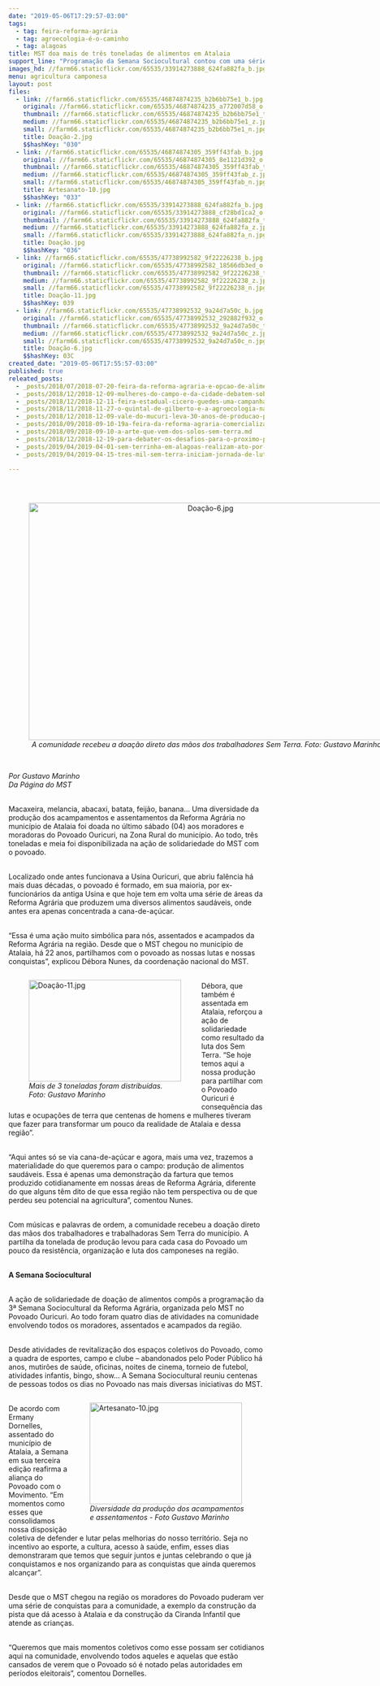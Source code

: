 ```yaml
---
date: "2019-05-06T17:29:57-03:00"
tags:
  - tag: feira-reforma-agrária
  - tag: agroecologia-é-o-caminho
  - tag: alagoas
title: MST doa mais de três toneladas de alimentos em Atalaia
support_line: "Programação da Semana Sociocultural contou com uma série de atividades no Povoado Ouricuri, na Zona da Mata de Alagoas, organizada pelo MST na região"
images_hd: //farm66.staticflickr.com/65535/33914273888_624fa882fa_b.jpg
menu: agricultura camponesa
layout: post
files:
  - link: //farm66.staticflickr.com/65535/46874874235_b2b6bb75e1_b.jpg
    original: //farm66.staticflickr.com/65535/46874874235_a772007d58_o.jpg
    thumbnail: //farm66.staticflickr.com/65535/46874874235_b2b6bb75e1_t.jpg
    medium: //farm66.staticflickr.com/65535/46874874235_b2b6bb75e1_z.jpg
    small: //farm66.staticflickr.com/65535/46874874235_b2b6bb75e1_n.jpg
    title: Doação-2.jpg
    $$hashKey: "030"
  - link: //farm66.staticflickr.com/65535/46874874305_359ff43fab_b.jpg
    original: //farm66.staticflickr.com/65535/46874874305_8e1121d392_o.jpg
    thumbnail: //farm66.staticflickr.com/65535/46874874305_359ff43fab_t.jpg
    medium: //farm66.staticflickr.com/65535/46874874305_359ff43fab_z.jpg
    small: //farm66.staticflickr.com/65535/46874874305_359ff43fab_n.jpg
    title: Artesanato-10.jpg
    $$hashKey: "033"
  - link: //farm66.staticflickr.com/65535/33914273888_624fa882fa_b.jpg
    original: //farm66.staticflickr.com/65535/33914273888_cf28bd1ca2_o.jpg
    thumbnail: //farm66.staticflickr.com/65535/33914273888_624fa882fa_t.jpg
    medium: //farm66.staticflickr.com/65535/33914273888_624fa882fa_z.jpg
    small: //farm66.staticflickr.com/65535/33914273888_624fa882fa_n.jpg
    title: Doação.jpg
    $$hashKey: "036"
  - link: //farm66.staticflickr.com/65535/47738992582_9f22226238_b.jpg
    original: //farm66.staticflickr.com/65535/47738992582_18566db3ed_o.jpg
    thumbnail: //farm66.staticflickr.com/65535/47738992582_9f22226238_t.jpg
    medium: //farm66.staticflickr.com/65535/47738992582_9f22226238_z.jpg
    small: //farm66.staticflickr.com/65535/47738992582_9f22226238_n.jpg
    title: Doação-11.jpg
    $$hashKey: 039
  - link: //farm66.staticflickr.com/65535/47738992532_9a24d7a50c_b.jpg
    original: //farm66.staticflickr.com/65535/47738992532_292882f932_o.jpg
    thumbnail: //farm66.staticflickr.com/65535/47738992532_9a24d7a50c_t.jpg
    medium: //farm66.staticflickr.com/65535/47738992532_9a24d7a50c_z.jpg
    small: //farm66.staticflickr.com/65535/47738992532_9a24d7a50c_n.jpg
    title: Doação-6.jpg
    $$hashKey: 03C
created_date: "2019-05-06T17:55:57-03:00"
published: true
releated_posts:
  - _posts/2018/07/2018-07-20-feira-da-reforma-agraria-e-opcao-de-alimentos-saudaveis-na-segunda-edicao-do-festival-internacional-da-utopia.md
  - _posts/2018/12/2018-12-09-mulheres-do-campo-e-da-cidade-debatem-soberania-alimentar-na-2o-feira-da-reforma-agraria-do-ms.md
  - _posts/2018/12/2018-12-11-feira-estadual-cicero-guedes-uma-campanha-pela-direto-a-alimentacao-e-pela-vida.md
  - _posts/2018/11/2018-11-27-o-quintal-de-gilberto-e-a-agroecologia-na-saude-das-camponesas-e-camponeses.md
  - _posts/2018/12/2018-12-09-vale-do-mucuri-leva-30-anos-de-producao-para-festival-estadual.md
  - _posts/2018/09/2018-09-10-19a-feira-da-reforma-agraria-comercializa-513-toneladas-de-alimentos-saudaveis-em-maceio.md
  - _posts/2018/09/2018-09-10-a-arte-que-vem-dos-solos-sem-terra.md
  - _posts/2018/12/2018-12-19-para-debater-os-desafios-para-o-proximo-periodo-mst-realiza-27o-encontro-estadual-em-alagoas.md
  - _posts/2019/04/2019-04-01-sem-terrinha-em-alagoas-realizam-ato-por-melhorias-na-educacao-em-atalaia.md
  - _posts/2019/04/2019-04-15-tres-mil-sem-terra-iniciam-jornada-de-lutas-em-alagoas.md

---
```

<p>&nbsp;</p>

<div style="text-align:center">
<figure class="image" style="display:inline-block"><img alt="Doação-6.jpg" height="467" src="//farm66.staticflickr.com/65535/47738992532_9a24d7a50c_b.jpg" width="700" />
<figcaption><em>A comunidade recebeu a doa&ccedil;&atilde;o direto das m&atilde;os dos trabalhadores Sem Terra. Foto: Gustavo Marinho</em></figcaption>
</figure>
</div>

<p><br />
<em>Por Gustavo Marinho<br />
Da P&aacute;gina do MST</em><br />
&nbsp;</p>

<p>Macaxeira, melancia, abacaxi, batata, feij&atilde;o, banana... Uma diversidade da produ&ccedil;&atilde;o dos acampamentos e assentamentos da Reforma Agr&aacute;ria no munic&iacute;pio de Atalaia foi doada no &uacute;ltimo s&aacute;bado (04) aos moradores e moradoras do Povoado Ouricuri, na Zona Rural do munic&iacute;pio. Ao todo, tr&ecirc;s toneladas e meia foi disponibilizada na a&ccedil;&atilde;o de solidariedade do MST com o povoado.</p>

<p><br />
Localizado onde antes funcionava a Usina Ouricuri, que abriu fal&ecirc;ncia h&aacute; mais duas d&eacute;cadas, o povoado &eacute; formado, em sua maioria, por ex-funcion&aacute;rios da antiga Usina e que hoje tem em volta uma s&eacute;rie de &aacute;reas da Reforma Agr&aacute;ria que produzem uma diversos alimentos saud&aacute;veis, onde antes era apenas concentrada a cana-de-a&ccedil;&uacute;car.</p>

<p><br />
&ldquo;Essa &eacute; uma a&ccedil;&atilde;o muito simb&oacute;lica para n&oacute;s, assentados e acampados da Reforma Agr&aacute;ria na regi&atilde;o. Desde que o MST chegou no munic&iacute;pio de Atalaia, h&aacute; 22 anos, partilhamos com o povoado as nossas lutas e nossas conquistas&rdquo;, explicou D&eacute;bora Nunes, da coordena&ccedil;&atilde;o nacional do MST.</p>

<figure class="image" style="float:left"><img alt="Doação-11.jpg" height="200" src="//farm66.staticflickr.com/65535/47738992582_9f22226238_b.jpg" width="300" />
<figcaption><em>Mais de 3 toneladas foram distribu&iacute;das.<br />
Foto: Gustavo Marinho</em></figcaption>
</figure>

<p><br />
D&eacute;bora, que tamb&eacute;m &eacute; assentada em Atalaia, refor&ccedil;ou a a&ccedil;&atilde;o de solidariedade como resultado da luta dos Sem Terra. &ldquo;Se hoje temos aqui a nossa produ&ccedil;&atilde;o para partilhar com o Povoado Ouricuri &eacute; consequ&ecirc;ncia das lutas e ocupa&ccedil;&otilde;es de terra que centenas de homens e mulheres tiveram que fazer para transformar um pouco da realidade de Atalaia e dessa regi&atilde;o&rdquo;.</p>

<p><br />
&ldquo;Aqui antes s&oacute; se via cana-de-a&ccedil;&uacute;car e agora, mais uma vez, trazemos a materialidade do que queremos para o campo: produ&ccedil;&atilde;o de alimentos saud&aacute;veis. Essa &eacute; apenas uma demonstra&ccedil;&atilde;o da fartura que temos produzido cotidianamente em nossas &aacute;reas de Reforma Agr&aacute;ria, diferente do que alguns t&ecirc;m dito de que essa regi&atilde;o n&atilde;o tem perspectiva ou de que perdeu seu potencial na agricultura&rdquo;, comentou Nunes.</p>

<p><br />
Com m&uacute;sicas e palavras de ordem, a comunidade recebeu a doa&ccedil;&atilde;o direto das m&atilde;os dos trabalhadores e trabalhadoras Sem Terra do munic&iacute;pio. A partilha da tonelada de produ&ccedil;&atilde;o levou para cada casa do Povoado um pouco da resist&ecirc;ncia, organiza&ccedil;&atilde;o e luta dos camponeses na regi&atilde;o.</p>

<p><br />
<strong>A Semana Sociocultural</strong></p>

<p><br />
A a&ccedil;&atilde;o de solidariedade de doa&ccedil;&atilde;o de alimentos comp&ocirc;s a programa&ccedil;&atilde;o da 3&ordf; Semana Sociocultural da Reforma Agr&aacute;ria, organizada pelo MST no Povoado Ouricuri. Ao todo foram quatro dias de atividades na comunidade envolvendo todos os moradores, assentados e acampados da regi&atilde;o.</p>

<p><br />
Desde atividades de revitaliza&ccedil;&atilde;o dos espa&ccedil;os coletivos do Povoado, como a quadra de esportes, campo e clube &ndash; abandonados pelo Poder P&uacute;blico h&aacute; anos, mutir&otilde;es de sa&uacute;de, oficinas, noites de cinema, torneio de futebol, atividades infantis, bingo, show... A Semana Sociocultural reuniu centenas de pessoas todos os dias no Povoado nas mais diversas iniciativas do MST.</p>

<figure class="image" style="float:right"><img alt="Artesanato-10.jpg" height="200" src="//farm66.staticflickr.com/65535/46874874305_359ff43fab_b.jpg" width="300" />
<figcaption><em>Diversidade da produ&ccedil;&atilde;o dos acampamentos<br />
e assentamentos - Foto Gustavo Marinho</em></figcaption>
</figure>

<p><br />
De acordo com Ermany Dornelles, assentado do munic&iacute;pio de Atalaia, a Semana em sua terceira edi&ccedil;&atilde;o reafirma a alian&ccedil;a do Povoado com o Movimento. &ldquo;Em momentos como esses que consolidamos nossa disposi&ccedil;&atilde;o coletiva de defender e lutar pelas melhorias do nosso territ&oacute;rio. Seja no incentivo ao esporte, a cultura, acesso &agrave; sa&uacute;de, enfim, esses dias demonstraram que temos que seguir juntos e juntas celebrando o que j&aacute; conquistamos e nos organizando para as conquistas que ainda queremos alcan&ccedil;ar&rdquo;.</p>

<p><br />
Desde que o MST chegou na regi&atilde;o os moradores do Povoado puderam ver uma s&eacute;rie de conquistas para a comunidade, a exemplo da constru&ccedil;&atilde;o da pista que d&aacute; acesso &agrave; Atalaia e da constru&ccedil;&atilde;o da Ciranda Infantil que atende as crian&ccedil;as.</p>

<p><br />
&ldquo;Queremos que mais momentos coletivos como esse possam ser cotidianos aqui na comunidade, envolvendo todos aqueles e aquelas que est&atilde;o cansados de verem que o Povoado s&oacute; &eacute; notado pelas autoridades em per&iacute;odos eleitorais&rdquo;, comentou Dornelles.</p>
